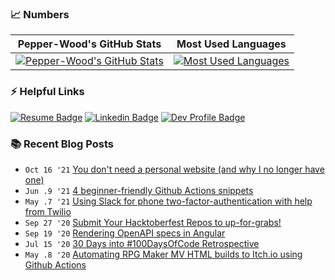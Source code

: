 ### 📈 Numbers

| Pepper-Wood's GitHub Stats | Most Used Languages |
| --- | --- |
| [![Pepper-Wood's GitHub Stats](https://github-readme-stats.vercel.app/api?username=Pepper-Wood&count_private=true&show_icons=true&hide_border=true&hide_rank=true&hide_title=true)](https://github.com/Pepper-Wood/github-readme-stats) | [![Most Used Languages](https://github-readme-stats.vercel.app/api/top-langs/?username=Pepper-Wood&show_icons=true&hide_border=true&langs_count=5&layout=compact&hide_title=true)](https://github.com/Pepper-Wood/github-readme-stats) |


### ⚡ Helpful Links

[![Resume Badge](https://img.shields.io/badge/Resume-ed1c24?style=for-the-badge&link=https://resume.io/r/It5v1XzFU)](https://resume.io/r/It5v1XzFU)
[![Linkedin Badge](https://img.shields.io/badge/-LinkedIn-blue?style=for-the-badge&logo=Linkedin&logoColor=white&link=https://www.linkedin.com/in/kathryn-dipippo-530815101)](https://www.linkedin.com/in/kathryn-dipippo-530815101)
[![Dev Profile Badge](https://img.shields.io/badge/Blog-0A0A0A?style=for-the-badge&logo=dev.to&logoColor=white&link=https://dev.to/pepperwood)](https://dev.to/pepperwood)


### 📚 Recent Blog Posts
- `Oct 16 '21` [You don't need a personal website (and why I no longer have one)](https://dev.to/pepperwood/you-dont-need-a-personal-website-and-why-i-no-longer-have-one-3ap9)
- `Jun .9 '21` [4 beginner-friendly Github Actions snippets](https://dev.to/pepperwood/4-beginner-friendly-github-actions-snippets-4n72)
- `May .7 '21` [Using Slack for phone two-factor-authentication with help from Twilio](https://dev.to/pepperwood/using-slack-for-phone-two-factor-authentication-with-help-from-twilio-40eb)
- `Sep 27 '20` [Submit Your Hacktoberfest Repos to up-for-grabs!](https://dev.to/pepperwood/submit-your-hacktoberfest-repos-to-up-for-grabs-1a3)
- `Sep 19 '20` [Rendering OpenAPI specs in Angular](https://dev.to/pepperwood/rendering-openapi-specs-in-angular-582f)
- `Jul 15 '20` [30 Days into #100DaysOfCode Retrospective](https://dev.to/pepperwood/30-days-into-100daysofcode-retrospective-1fo7)
- `May .8 '20` [Automating RPG Maker MV HTML builds to Itch.io using Github Actions](https://dev.to/pepperwood/automating-rpg-maker-mv-html-builds-to-itch-io-using-github-actions-3n02)
